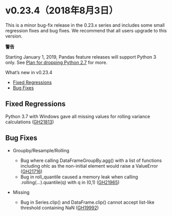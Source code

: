 # v0.23.4（2018年8月3日）

This is a minor bug-fix release in the 0.23.x series and includes some small regression fixes and bug fixes. We recommend that all users upgrade to this version.

<div class="warning-warp">
<b>警告</b>
<p>Starting January 1, 2019, Pandas feature releases will support Python 3 only. See <a href="http://Pandas.pydata.org/Pandas-docs/stable/install.html#install-dropping-27">Plan for dropping Python 2.7</a> for more.</p>
</div>
 
What’s new in v0.23.4
- [Fixed Regressions](#Fixed-Regressions)
- [Bug Fixes](#Bug-Fixes)

## Fixed Regressions

Python 3.7 with Windows gave all missing values for rolling variance calculations ([GH21813](https://github.com/Pandas-dev/Pandas/issues/21813))

## Bug Fixes

- Groupby/Resample/Rolling
    - Bug where calling DataFrameGroupBy.agg() with a list of functions including ohlc as the non-initial element would raise a ValueError ([GH21716](https://github.com/Pandas-dev/Pandas/issues/21716))
    - Bug in roll_quantile caused a memory leak when calling .rolling(...).quantile(q) with q in (0,1) ([GH21965](https://github.com/Pandas-dev/Pandas/issues/21965))

- Missing
    - Bug in Series.clip() and DataFrame.clip() cannot accept list-like threshold containing NaN ([GH19992](https://github.com/Pandas-dev/Pandas/issues/19992))